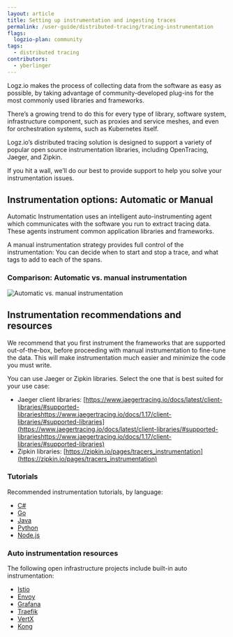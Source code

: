 ```yaml
---
layout: article
title: Setting up instrumentation and ingesting traces
permalink: /user-guide/distributed-tracing/tracing-instrumentation
flags:
  logzio-plan: community
tags:
  - distributed tracing
contributors:
  - yberlinger
---
```

Logz.io makes the process of collecting data from the software as easy as possible, by taking advantage of community-developed plug-ins for the most commonly used libraries and frameworks. 

There’s a growing trend to do this for every type of library, software system, infrastructure component, such as proxies and service meshes, and even for orchestration systems, such as Kubernetes itself.

Logz.io’s distributed tracing solution is designed to support a variety of popular open source instrumentation libraries, including OpenTracing, Jaeger, and Zipkin.

If you hit a wall, we’ll do our best to provide support to help you solve your instrumentation issues. 

## Instrumentation options: Automatic or Manual
Automatic Instrumentation uses an intelligent auto-instrumenting agent which communicates with the software you run to extract tracing data. These agents instrument common application libraries and frameworks. 

A manual instrumentation strategy provides full control of the instrumentation: You can decide when to start and stop a trace, and what tags to add to each of the spans.

### Comparison: Automatic vs. manual instrumentation

![Automatic vs. manual instrumentation](https://dytvr9ot2sszz.cloudfront.net/logz-docs/distributed-tracing/compare_instrumentation.png)

## Instrumentation recommendations and resources
We recommend that you first instrument the frameworks that are supported out-of-the-box, before proceeding with manual instrumentation to fine-tune the data. This will make instrumentation much easier and minimize the code you must write.

You can use Jaeger or Zipkin libraries. Select the one that is best suited for your use case:  

* Jaeger client libraries: [https://www.jaegertracing.io/docs/latest/client-libraries/#supported-librarieshttps://www.jaegertracing.io/docs/1.17/client-libraries/#supported-libraries](https://www.jaegertracing.io/docs/latest/client-libraries/#supported-librarieshttps://www.jaegertracing.io/docs/1.17/client-libraries/#supported-libraries)
* Zipkin libraries: [https://zipkin.io/pages/tracers_instrumentation](https://zipkin.io/pages/tracers_instrumentation)

### Tutorials 
Recommended instrumentation tutorials, by language:

* [C#](https://github.com/yurishkuro/opentracing-tutorial/tree/master/csharp)
* [Go](https://github.com/yurishkuro/opentracing-tutorial/tree/master/go)
* [Java](https://github.com/yurishkuro/opentracing-tutorial/tree/master/java)
* [Python](https://github.com/yurishkuro/opentracing-tutorial/tree/master/python)
* [Node.js](https://github.com/yurishkuro/opentracing-tutorial/tree/master/nodejs)

### Auto instrumentation resources
The following open infrastructure projects include built-in auto instrumentation:

* [Istio](https://istio.io/latest/docs/tasks/observability/distributed-tracing/jaeger/)
* [Envoy](https://www.envoyproxy.io/docs/envoy/latest/start/sandboxes/jaeger_tracing)
* [Grafana](https://grafana.com/docs/grafana/latest/administration/configuration/)
* [Traefik](https://docs.traefik.io/observability/tracing/jaeger/)
* [VertX](https://vertx-ci.github.io/vertx-4-preview/docs/vertx-opentracing/java/)
* [Kong](https://docs.konghq.com/hub/kong-inc/zipkin/) 
